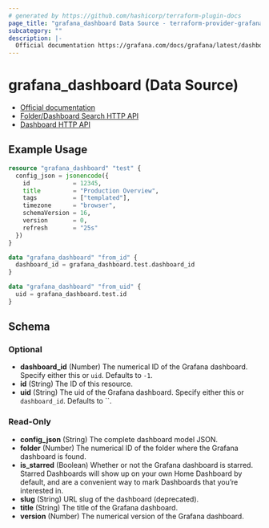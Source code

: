 ```yaml
---
# generated by https://github.com/hashicorp/terraform-plugin-docs
page_title: "grafana_dashboard Data Source - terraform-provider-grafana"
subcategory: ""
description: |-
  Official documentation https://grafana.com/docs/grafana/latest/dashboards/Folder/Dashboard Search HTTP API https://grafana.com/docs/grafana/latest/http_api/folder_dashboard_search/Dashboard HTTP API https://grafana.com/docs/grafana/latest/http_api/dashboard/
---
```


# grafana_dashboard (Data Source)

* [Official documentation](https://grafana.com/docs/grafana/latest/dashboards/)
* [Folder/Dashboard Search HTTP API](https://grafana.com/docs/grafana/latest/http_api/folder_dashboard_search/)
* [Dashboard HTTP API](https://grafana.com/docs/grafana/latest/http_api/dashboard/)

## Example Usage

```terraform
resource "grafana_dashboard" "test" {
  config_json = jsonencode({
    id            = 12345,
    title         = "Production Overview",
    tags          = ["templated"],
    timezone      = "browser",
    schemaVersion = 16,
    version       = 0,
    refresh       = "25s"
  })
}

data "grafana_dashboard" "from_id" {
  dashboard_id = grafana_dashboard.test.dashboard_id
}

data "grafana_dashboard" "from_uid" {
  uid = grafana_dashboard.test.id
}
```

<!-- schema generated by tfplugindocs -->
## Schema

### Optional

- **dashboard_id** (Number) The numerical ID of the Grafana dashboard. Specify either this or `uid`. Defaults to `-1`.
- **id** (String) The ID of this resource.
- **uid** (String) The uid of the Grafana dashboard. Specify either this or `dashboard_id`. Defaults to ``.

### Read-Only

- **config_json** (String) The complete dashboard model JSON.
- **folder** (Number) The numerical ID of the folder where the Grafana dashboard is found.
- **is_starred** (Boolean) Whether or not the Grafana dashboard is starred. Starred Dashboards will show up on your own Home Dashboard by default, and are a convenient way to mark Dashboards that you’re interested in.
- **slug** (String) URL slug of the dashboard (deprecated).
- **title** (String) The title of the Grafana dashboard.
- **version** (Number) The numerical version of the Grafana dashboard.


